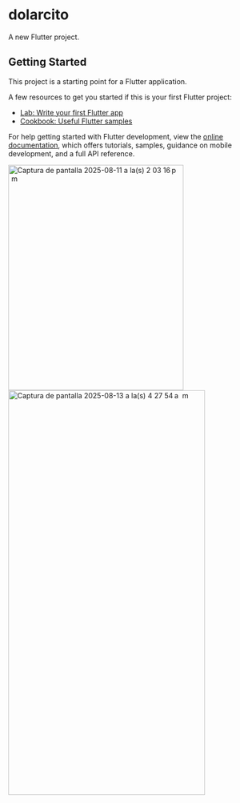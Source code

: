 # dolarcito

A new Flutter project.

## Getting Started

This project is a starting point for a Flutter application.

A few resources to get you started if this is your first Flutter project:

- [Lab: Write your first Flutter app](https://docs.flutter.dev/get-started/codelab)
- [Cookbook: Useful Flutter samples](https://docs.flutter.dev/cookbook)

For help getting started with Flutter development, view the
[online documentation](https://docs.flutter.dev/), which offers tutorials,
samples, guidance on mobile development, and a full API reference.

<img width="350" height="450" alt="Captura de pantalla 2025-08-11 a la(s) 2 03 16 p  m" src="https://github.com/user-attachments/assets/40a9c196-f31d-4763-bb42-3f1598e889f3" />
<img width="393" height="808" alt="Captura de pantalla 2025-08-13 a la(s) 4 27 54 a  m" src="https://github.com/user-attachments/assets/4285e6e7-1415-4f6b-aba1-08b48f6cbfb1" />
